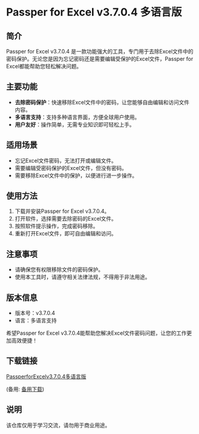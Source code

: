 # Passper for Excel v3.7.0.4 多语言版

## 简介

Passper for Excel v3.7.0.4 是一款功能强大的工具，专门用于去除Excel文件中的密码保护。无论您是因为忘记密码还是需要编辑受保护的Excel文件，Passper for Excel都能帮助您轻松解决问题。

## 主要功能

- **去除密码保护**：快速移除Excel文件中的密码，让您能够自由编辑和访问文件内容。
- **多语言支持**：支持多种语言界面，方便全球用户使用。
- **用户友好**：操作简单，无需专业知识即可轻松上手。

## 适用场景

- 忘记Excel文件密码，无法打开或编辑文件。
- 需要编辑受密码保护的Excel文件，但没有密码。
- 需要移除Excel文件中的保护，以便进行进一步操作。

## 使用方法

1. 下载并安装Passper for Excel v3.7.0.4。
2. 打开软件，选择需要去除密码的Excel文件。
3. 按照软件提示操作，完成密码移除。
4. 重新打开Excel文件，即可自由编辑和访问。

## 注意事项

- 请确保您有权限移除文件的密码保护。
- 使用本工具时，请遵守相关法律法规，不得用于非法用途。

## 版本信息

- 版本号：v3.7.0.4
- 语言：多语言支持

希望Passper for Excel v3.7.0.4能帮助您解决Excel文件密码问题，让您的工作更加高效便捷！

## 下载链接
[PassperforExcelv3.7.0.4多语言版](https://pan.quark.cn/s/0c59a07c5b95) 

(备用: [备用下载](https://pan.baidu.com/s/1YYqdLzcTza-1xdMZGSAT2g?pwd=8qif))

## 说明

该仓库仅用于学习交流，请勿用于商业用途。
